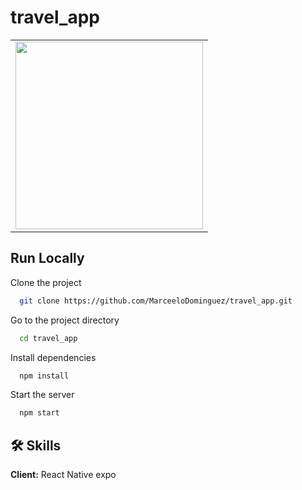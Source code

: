 # travel_app

<table>
<tr>
  <td><img src="https://user-images.githubusercontent.com/70117105/216136918-e14d08bb-1b91-4c56-bcad-e4276b810083.gif" width="300"></td>
</tr>
</table>

## Run Locally

Clone the project

```bash
  git clone https://github.com/MarceeloDominguez/travel_app.git
```

Go to the project directory

```bash
  cd travel_app
```

Install dependencies

```bash
  npm install
```

Start the server

```bash
  npm start
```


## 🛠 Skills
**Client:** React Native expo
